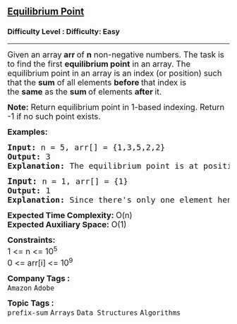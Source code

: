 <h2><a href="https://www.geeksforgeeks.org/problems/equilibrium-point-1587115620/1?page=1&sortBy=submissions">Equilibrium Point</a></h2><h3>Difficulty Level : Difficulty: Easy</h3><hr><div class="problems_problem_content__Xm_eO"><p><span style="font-size: 18px;">Given an array<strong>&nbsp;arr&nbsp;</strong>of&nbsp;<strong>n</strong>&nbsp;non-negative numbers. The task is to find the first&nbsp;<strong>equilibrium point</strong>&nbsp;in an array. The equilibrium point in an array is an index (or position) such that the&nbsp;<strong>sum</strong>&nbsp;of all elements&nbsp;<strong>before&nbsp;</strong>that index is the&nbsp;<strong>same</strong>&nbsp;as the&nbsp;<strong>sum&nbsp;</strong>of elements&nbsp;<strong>after&nbsp;</strong>it.</span></p>
<p><strong><span style="font-size: 18px;">Note:</span></strong><span style="font-size: 18px;">&nbsp;Return e</span><span style="font-size: 18px;">quilibrium point in 1-based indexing.</span><span style="font-size: 18px;">&nbsp;Return -1 if no such point exists.&nbsp;</span></p>
<p><span style="font-size: 18px;"><strong>Examples:</strong></span></p>
<pre><span style="font-size: 18px;"><strong>Input: </strong>n = 5, arr[] = {1,3,5,2,2}<br><strong>Output: </strong>3<strong> 
Explanation: </strong>The equilibrium point is at position 3 as the sum of elements before it (1+3) = sum of elements after it (2+2).<strong> </strong></span></pre>
<pre><span style="font-size: 14pt;"><strong>Input: </strong></span><span style="font-size: 18px;">n = 1, arr[] = {1}<br><strong>Output: </strong>1<strong>
Explanation: </strong>Since there's only one element hence it's only the equilibrium point.</span></pre>
<p><span style="font-size: 18px;"><strong>Expected Time Complexity:&nbsp;</strong>O(n)<br><strong>Expected Auxiliary Space:</strong>&nbsp;O(1)</span></p>
<p><span style="font-size: 18px;"><strong>Constraints:</strong><br>1 &lt;= n&nbsp;&lt;= 10<sup>5</sup><br>0 &lt;= arr[i] &lt;= 10<sup>9</sup></span></p></div><p><span style=font-size:18px><strong>Company Tags : </strong><br><code>Amazon</code>&nbsp;<code>Adobe</code>&nbsp;<br><p><span style=font-size:18px><strong>Topic Tags : </strong><br><code>prefix-sum</code>&nbsp;<code>Arrays</code>&nbsp;<code>Data Structures</code>&nbsp;<code>Algorithms</code>&nbsp;